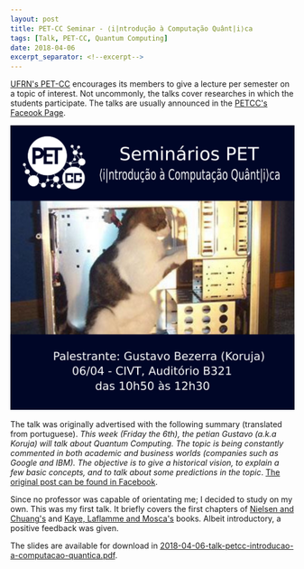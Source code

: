 ```yaml
---
layout: post
title: PET-CC Seminar - ⟨i|ntrodução à Computação Quânt|i⟩ca
tags: [Talk, PET-CC, Quantum Computing]
date: 2018-04-06
excerpt_separator: <!--excerpt-->
---
```


<a href="https://www.petcc.dimap.ufrn.br" target="_blank">UFRN's PET-CC</a> encourages its members to
give a lecture per semester on a topic of interest.
Not uncommonly, the talks cover researches in which the students participate.
The talks are usually announced in the <a href="https://www.facebook.com/petccufrn/" target="_blank">
PETCC's Faceook Page</a>.

![Call for talk - Announcement image](/assets/img/talks/2018-04-06-call-for-talk-petcc-introducao-a-computacao-quantica.png)

<!--excerpt-->

The talk was originally advertised with the following summary (translated from portuguese).
*This week (Friday the 6th), the petian Gustavo (a.k.a Koruja) will talk about Quantum Computing.
The topic is being constantly commented in both academic and business worlds
(companies such as Google and IBM).
The objective is to give a historical vision,
to explain a few basic concepts, and to talk about some predictions in the topic*.
<a href="https://www.facebook.com/petccufrn/photos/p.2058892187729438/2058892187729438/?type=1&theater" target="_blank">
The original post can be found in Facebook</a>.

Since no professor was capable of orientating me;
I decided to study on my own.
This was my first talk.
It briefly covers the first chapters of
<a href="https://www.cambridge.org/core/books/quantum-computation-and-quantum-information/01E10196D0A682A6AEFFEA52D53BE9AE" target="_blank">
Nielsen and Chuang's</a> and
<a href="https://books.google.com.br/books?hl=pt-BR&lr=&id=8jwVDAAAQBAJ&oi=fnd&pg=PR5&dq=an+introduction+quantum+computation+mosca&ots=1EgvgtQL_A&sig=YqURWZlJOHdatZHyly-cNPLhdxM#v=onepage&q=an\%20introduction\%20quantum\%20computation\%20mosca&f=false" target="_blank">
Kaye, Laflamme and Mosca's</a> books.
Albeit introductory, a positive feedback was given.

The slides are available for download in <a href="{{ site.baseurl }}/assets/slides/2018-04-06-talk-petcc-introducao-a-computacao-quantica.pdf" target="_blank">
2018-04-06-talk-petcc-introducao-a-computacao-quantica.pdf</a>.
